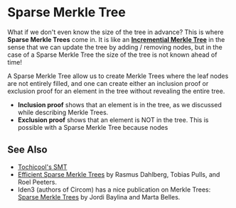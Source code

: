 # Sparse Merkle Tree

What if we don't even know the size of the tree in advance? This is where **Sparse Merkle Trees** come in. It is like an [**Incremential Merkle Tree**](./imt.md) in the sense that we can update the tree by adding / removing nodes, but in the case of a Sparse Merkle Tree the size of the tree is not known ahead of time!

A Sparse Merkle Tree allow us to create Merkle Trees where the leaf nodes are not entirely filled, and one can create either an inclusion proof or exclusion proof for an element in the tree without revealing the entire tree.

- **Inclusion proof** shows that an element is in the tree, as we discussed while describing Merkle Trees.
- **Exclusion proof** shows that an element is NOT in the tree. This is possible with a Sparse Merkle Tree because nodes

## See Also

- [Tochicool's SMT](https://github.com/tochicool/sparse-merkle-trees#readme)
- [Efficient Sparse Merkle Trees](https://eprint.iacr.org/2016/683.pdf) by Rasmus Dahlberg, Tobias Pulls, and Roel Peeters.
- Iden3 (authors of Circom) has a nice publication on Merkle Trees: [Sparse Merkle Trees](https://docs.iden3.io/publications/pdfs/Merkle-Tree.pdf) by Jordi Baylina and Marta Belles.
